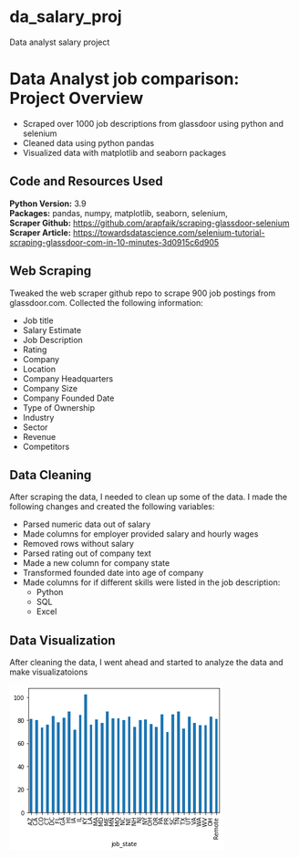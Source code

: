 # da_salary_proj
Data analyst salary project 
# Data Analyst job comparison: Project Overview 
* Scraped over 1000 job descriptions from glassdoor using python and selenium
* Cleaned data using python pandas 
* Visualized data with matplotlib and seaborn packages 

## Code and Resources Used 
**Python Version:** 3.9  
**Packages:** pandas, numpy, matplotlib, seaborn, selenium,    
**Scraper Github:** https://github.com/arapfaik/scraping-glassdoor-selenium  
**Scraper Article:** https://towardsdatascience.com/selenium-tutorial-scraping-glassdoor-com-in-10-minutes-3d0915c6d905  

## Web Scraping
Tweaked the web scraper github repo to scrape 900 job postings from glassdoor.com. Collected the following information:
*	Job title
*	Salary Estimate
*	Job Description
*	Rating
*	Company 
*	Location
*	Company Headquarters 
*	Company Size
*	Company Founded Date
*	Type of Ownership 
*	Industry
*	Sector
*	Revenue
*	Competitors 

## Data Cleaning
After scraping the data, I needed to clean up some of the data. I made the following changes and created the following variables:

*	Parsed numeric data out of salary 
*	Made columns for employer provided salary and hourly wages 
*	Removed rows without salary 
*	Parsed rating out of company text 
*	Made a new column for company state 
*	Transformed founded date into age of company 
*	Made columns for if different skills were listed in the job description:
    * Python  
    * SQL
    * Excel  

## Data Visualization
After cleaning the data, I went ahead and started to analyze the data and make visualizatoions

![alt text](https://github.com/jordancassalata/da_salary_proj/blob/main/avg_salary_per_state.png "Average salary per state")

